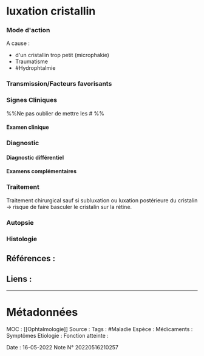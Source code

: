 # luxation cristallin
### Mode d'action
A cause :
- d'un cristallin trop petit (microphakie)
- Traumatisme
- #Hydrophtalmie

### Transmission/Facteurs favorisants
### Signes Cliniques
%%Ne pas oublier de mettre les # %%
#### Examen clinique
### Diagnostic
#### Diagnostic différentiel
#### Examens complémentaires
### Traitement
Traitement chirurgical sauf si subluxation ou luxation postérieure du cristalin -> risque de faire basculer le cristalin sur la rétine.

### Autopsie
### Histologie

## Références :
>
 

## Liens :



***

# Métadonnées
MOC : [[Ophtalmologie]]
Source :
Tags : #Maladie 
	Espèce :
	Médicaments :
	Symptômes
	Etiologie :
	Fonction atteinte :
	
Date : 16-05-2022
Note N° 20220516210257